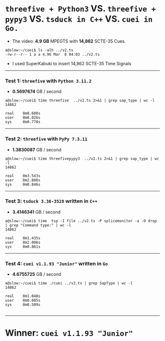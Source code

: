 #  `threefive + Python3` VS. `threefive + pypy3` VS. `tsduck in C++` VS. `cuei in Go.` 

* The video: __4.9 GB__ MPEGTS with __14,862__ SCTE-35 Cues.

```rebol
a@slow:~/cuei$ ls -alh ../v2.ts
-rw-r--r-- 1 a a 4.9G Mar  8 04:03 ../v2.ts
```
* I used SuperKabuki to insert 14,862 SCTE-35 Time Signals
---  
### Test 1: `threefive` with `Python 3.11.2`

* __0.5697674__ GB / second

```smalltalk
a@slow:~/cuei$ time threefive  ../v2.ts 2>&1 | grep sap_type | wc -l
14862

real    0m8.600s
user    0m8.026s
sys     0m0.778s

```
---

### Test 2: `threefive` with `PyPy 7.3.11`

* __1.3830087__ GB / second

``` smalltalk
a@slow:~/cuei$ time threefivepypy3  ../v2.ts 2>&1 | grep sap_type | wc -l
14862

real    0m3.543s
user    0m2.880s
sys     0m0.846s
```

---
### Test 3: `tsduck 3.36-3528` written in `C++`

* __3.4146341__ GB / second
```smalltalk
a@slow:~/cuei$ time  tsp -I file ../v2.ts -P splicemonitor -a -O drop | grep "Command type:" | wc -l
14862

real    0m1.435s
user    0m2.006s
sys     0m0.861s
```
---


### Test 4: `cuei v1.1.93 "Junior"` written in `Go`

* __4.6755725__ GB / second

```smalltalk
a@slow:~/cuei$ time ./cuei ../v2.ts | grep SapType | wc -l
14862

real    0m1.048s
user    0m0.605s
sys     0m0.509s


```
---



# Winner: `cuei v1.1.93 "Junior"`


